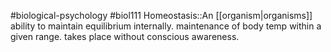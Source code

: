 #biological-psychology #biol111 
Homeostasis::An [[organism|organisms]] ability to maintain equilibrium internally. maintenance of body temp within a given range. takes place without conscious awareness.
<!--SR:!2024-10-10,4,230-->
